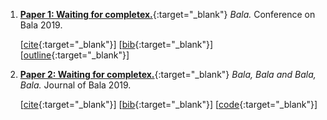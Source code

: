 1. [**Paper 1: Waiting for completex.**](){:target="_blank"} *Bala.* Conference on Bala 2019.

   [[cite](){:target="_blank"}] [[bib](){:target="_blank"}] [[outline](){:target="_blank"}]


2. [**Paper 2: Waiting for completex.**](){:target="_blank"} *Bala, Bala and Bala, Bala.* Journal of Bala 2019.

   [[cite](){:target="_blank"}] [[bib](){:target="_blank"}] [[code](){:target="_blank"}]